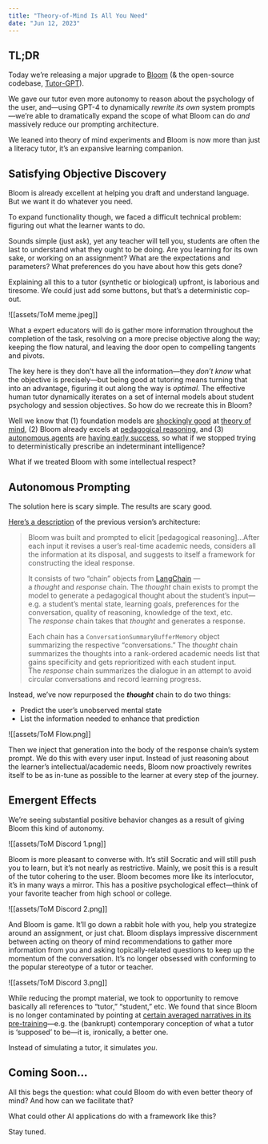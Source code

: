 ```yaml
---
title: "Theory-of-Mind Is All You Need"
date: "Jun 12, 2023"
---
```


## TL;DR

Today we’re releasing a major upgrade to [Bloom](https://discord.gg/bloombot.ai) (& the open-source codebase, [Tutor-GPT](https://github.com/plastic-labs/tutor-gpt)).

We gave our tutor even more autonomy to reason about the psychology of the user, and—using GPT-4 to dynamically _rewrite its own_ system prompts—we’re able to dramatically expand the scope of what Bloom can do _and_ massively reduce our prompting architecture.

We leaned into theory of mind experiments and Bloom is now more than just a literacy tutor, it’s an expansive learning companion.

## Satisfying Objective Discovery

Bloom is already excellent at helping you draft and understand language. But we want it do whatever you need.

To expand functionality though, we faced a difficult technical problem: figuring out what the learner wants to do.

Sounds simple (just ask), yet any teacher will tell you, students are often the last to understand what they ought to be doing. Are you learning for its own sake, or working on an assignment? What are the expectations and parameters? What preferences do you have about how this gets done?

Explaining all this to a tutor (synthetic or biological) upfront, is laborious and tiresome. We could just add some buttons, but that’s a deterministic cop-out.

![[assets/ToM meme.jpeg]]

What a expert educators will do is gather more information throughout the completion of the task, resolving on a more precise objective along the way; keeping the flow natural, and leaving the door open to compelling tangents and pivots.

The key here is they don’t have all the information—they _don’t know_ what the objective is precisely—but being good at tutoring means turning that into an advantage, figuring it out along the way is _optimal_. The effective human tutor dynamically iterates on a set of internal models about student psychology and session objectives. So how do we recreate this in Bloom?

Well we know that (1) foundation models are [shockingly good](https://arxiv.org/abs/2304.11490) at [theory of mind](https://en.wikipedia.org/wiki/Theory_of_mind), (2) Bloom already excels at [pedagogical reasoning](https://twitter.com/courtlandleer/status/1664673210007449605?s=20), and (3) [autonomous agents](https://twitter.com/yoheinakajima/status/1642881722495954945?s=20) are [having early success](https://twitter.com/Auto_GPT/status/1649370049688354816?s=20), so what if we stopped trying to deterministically prescribe an indeterminant intelligence?

What if we treated Bloom with some intellectual respect?

## Autonomous Prompting

The solution here is scary simple. The results are scary good.

[Here’s a description](https://plasticlabs.ai/blog/Open-Sourcing-Tutor-GPT/) of the previous version’s architecture:

> Bloom was built and prompted to elicit \[pedagogical reasoning\]…After each input it revises a user’s real-time academic needs, considers all the information at its disposal, and suggests to itself a framework for constructing the ideal response.
> 
> It consists of two “chain” objects from [LangChain](https://python.langchain.com/en/latest/index.html) —a _thought_ and _response_ chain. The _thought_ chain exists to prompt the model to generate a pedagogical thought about the student’s input—e.g. a student’s mental state, learning goals, preferences for the conversation, quality of reasoning, knowledge of the text, etc. The _response_ chain takes that _thought_ and generates a response.
> 
> Each chain has a `ConversationSummaryBufferMemory` object summarizing the respective “conversations.” The _thought_ chain summarizes the thoughts into a rank-ordered academic needs list that gains specificity and gets reprioritized with each student input. The _response_ chain summarizes the dialogue in an attempt to avoid circular conversations and record learning progress.

Instead, we’ve now repurposed the ***thought*** chain to do two things:

-   Predict the user’s unobserved mental state
-   List the information needed to enhance that prediction

![[assets/ToM Flow.png]]

Then we inject that generation into the body of the response chain’s system prompt. We do this with every user input. Instead of just reasoning about the learner’s intellectual/academic needs, Bloom now proactively rewrites itself to be as in-tune as possible to the learner at every step of the journey.

## Emergent Effects

We’re seeing substantial positive behavior changes as a result of giving Bloom this kind of autonomy.

![[assets/ToM Discord 1.png]]

Bloom is more pleasant to converse with. It’s still Socratic and will still push you to learn, but it’s not nearly as restrictive. Mainly, we posit this is a result of the tutor cohering to the user. Bloom becomes more like its interlocutor, it’s in many ways a mirror. This has a positive psychological effect—think of your favorite teacher from high school or college.

![[assets/ToM Discord 2.png]]

And Bloom is game. It’ll go down a rabbit hole with you, help you strategize around an assignment, or just chat. Bloom displays impressive discernment between acting on theory of mind recommendations to gather more information from you and asking topically-related questions to keep up the momentum of the conversation. It’s no longer obsessed with conforming to the popular stereotype of a tutor or teacher.

![[assets/ToM Discord 3.png]]

While reducing the prompt material, we took to opportunity to remove basically all references to “tutor,” “student,” etc. We found that since Bloom is no longer contaminated by pointing at [certain averaged narratives in its pre-training](https://www.lesswrong.com/posts/D7PumeYTDPfBTp3i7/the-waluigi-effect-mega-post)—e.g. the (bankrupt) contemporary conception of what a tutor is ‘supposed’ to be—it is, ironically, a better one.

Instead of simulating a tutor, it simulates _you_.

## Coming Soon...

All this begs the question: what could Bloom do with even better theory of mind? And how can we facilitate that?

What could other AI applications do with a framework like this?

Stay tuned.
